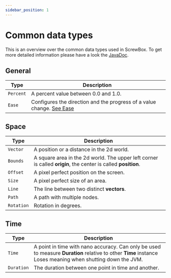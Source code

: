 ```yaml
---
sidebar_position: 1
---
```


# Common data types

This is an overview over the common data types used in ScrewBox.
To get more detailed information please have a look the [JavaDoc](https://javadoc.io/doc/dev.screwbox.core/screwbox-core/latest/index.html).

## General

| Type      | Description                                                                   |
|-----------|-------------------------------------------------------------------------------|
| `Percent` | A percent value between 0.0 and 1.0.                                          |
| `Ease`    | Configures the direction and the progress of a value change. [See Ease](ease) |

## Space

| Type       | Description                                                                                                   |
|------------|---------------------------------------------------------------------------------------------------------------|
| `Vector`   | A position or a distance in the 2d world.                                                                     |
| `Bounds`   | A square area in the 2d world. The upper left corner is called **origin**, the center is called **position**. |
| `Offset`   | A pixel perfect position on the screen.                                                                       |
| `Size`     | A pixel perfect size of an area.                                                                              |
| `Line`     | The line between two distinct **vectors**.                                                                    |
| `Path`     | A path with multiple nodes.                                                                                   |
| `Rotation` | Rotation in degrees.                                                                                          |

## Time

| Type       | Description                                                                                                                                                |
|------------|------------------------------------------------------------------------------------------------------------------------------------------------------------|
| `Time`     | A point in time with nano accuracy. Can only be used to measure **Duration** relative to other **Time** instance Loses meaning when shutting down the JVM. |
| `Duration` | The duration between one point in time and another.                                                                                                        |

